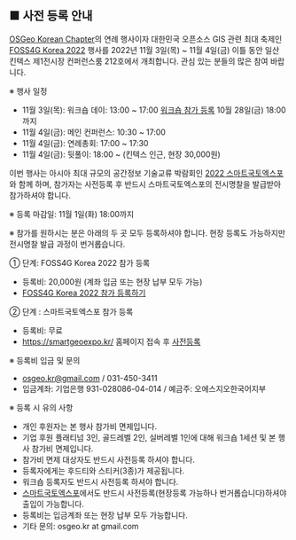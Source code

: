 ## ■ 사전 등록 안내

[OSGeo Korean Chapter](https://www.osgeo.kr/)의 연례 행사이자 대한민국 오픈소스 GIS 관련 최대 축제인 [FOSS4G Korea 2022](https://foss4g.osgeo.kr/) 행사를 2022년 11월 3일(목) ~ 11월 4일(금) 이틀 동안 일산 킨텍스 제1전시장 컨퍼런스룸 212호에서 개최합니다.
관심 있는 분들의 많은 참여 바랍니다.

※ 행사 일정
  - 11월 3일(목): 워크숍 데이: 13:00 ~ 17:00 [워크숍 참가 등록](https://forms.gle/WSSwm7RLamEbM7RJ9) 10월 28일(금) 18:00까지
  - 11월 4일(금): 메인 컨퍼런스: 10:30 ~ 17:00
  - 11월 4일(금): 연례총회: 17:00 ~ 17:30
  - 11월 4일(금): 뒷풀이: 18:00 ~ (킨텍스 인근, 현장 30,000원)

이번 행사는 아시아 최대 규모의 공간정보 기술교류 박람회인 [2022 스마트국토엑스포](https://smartgeoexpo.kr/)와 함께 하며, 참가자는 사전등록 후 반드시 스마트국토엑스포의 전시명찰을 발급받아 참가하셔야 합니다. 

※ 등록 마감일: 11월 1일(화) 18:00까지

※ 참가를 원하시는 분은 아래의 두 곳 모두 등록하셔야 합니다. 현장 등록도 가능하지만 전시명찰 발급 과정이 번거롭습니다.

① 단계:  FOSS4G Korea 2022 참가 등록
  - 등록비: 20,000원 (계좌 입금 또는 현장 납부 모두 가능)
  - [FOSS4G Korea 2022 참가 등록하기](https://forms.gle/wzNFFV3m6hFmCHj77)

② 단계 : 스마트국토엑스포 참가 등록
  - 등록비: 무료
  - https://smartgeoexpo.kr/ 홈페이지 접속 후 [사전등록](https://smartgeoexpo.kr/fairVst2.do?FAIRMENU_IDX=16563&hl=KOR)

※ 등록비 입금 및 문의
 - [osgeo.kr@gmail.com](mailto:osgeo.kr@gmail.com) / 031-450-3411
 - 입금계좌: 기업은행 931-028086-04-014  / 예금주: 오에스지오한국어지부

※ 등록 시 유의 사항
 - 개인 후원자는 본 행사 참가비 면제입니다.
 - 기업 후원 플래티넘 3인, 골드레벨 2인, 실버레벨 1인에 대해 워크숍 1세션 및 본 행사 참가비 면제입니다.
 - 참가비 면제 대상자도 반드시 사전등록 하셔야 합니다.
 - 등록자에게는 후드티와 스티커(3종)가 제공됩니다.
 - 워크숍 등록자도 반드시 사전등록 하셔야 합니다.
 - [스마트국토엑스포](https://smartgeoexpo.kr/)에서도 반드시 사전등록(현장등록 가능하나 번거롭습니다)하셔야 출입이 가능합니다.
 - 등록비는 입금계좌 또는 현장 납부 모두 가능합니다.
 - 기타 문의: osgeo.kr at gmail.com
